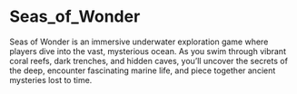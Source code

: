 # Seas_of_Wonder
Seas of Wonder is an immersive underwater exploration game where players dive into the vast, mysterious ocean. As you swim through vibrant coral reefs, dark trenches, and hidden caves, you’ll uncover the secrets of the deep, encounter fascinating marine life, and piece together ancient mysteries lost to time.
